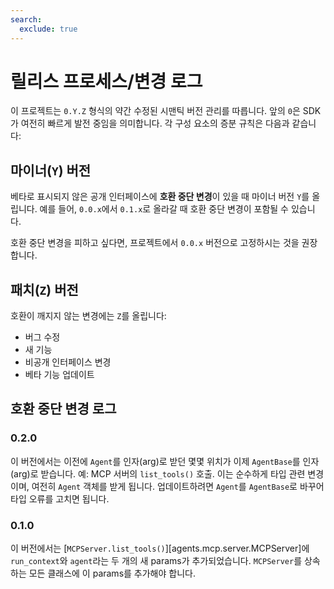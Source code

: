 ```yaml
---
search:
  exclude: true
---
```

# 릴리스 프로세스/변경 로그

이 프로젝트는 `0.Y.Z` 형식의 약간 수정된 시맨틱 버전 관리를 따릅니다. 앞의 `0`은 SDK가 여전히 빠르게 발전 중임을 의미합니다. 각 구성 요소의 증분 규칙은 다음과 같습니다:

## 마이너(`Y`) 버전

베타로 표시되지 않은 공개 인터페이스에 **호환 중단 변경**이 있을 때 마이너 버전 `Y`를 올립니다. 예를 들어, `0.0.x`에서 `0.1.x`로 올라갈 때 호환 중단 변경이 포함될 수 있습니다.

호환 중단 변경을 피하고 싶다면, 프로젝트에서 `0.0.x` 버전으로 고정하시는 것을 권장합니다.

## 패치(`Z`) 버전

호환이 깨지지 않는 변경에는 `Z`를 올립니다:

- 버그 수정
- 새 기능
- 비공개 인터페이스 변경
- 베타 기능 업데이트

## 호환 중단 변경 로그

### 0.2.0

이 버전에서는 이전에 `Agent`를 인자(arg)로 받던 몇몇 위치가 이제 `AgentBase`를 인자(arg)로 받습니다. 예: MCP 서버의 `list_tools()` 호출. 이는 순수하게 타입 관련 변경이며, 여전히 `Agent` 객체를 받게 됩니다. 업데이트하려면 `Agent`를 `AgentBase`로 바꾸어 타입 오류를 고치면 됩니다.

### 0.1.0

이 버전에서는 [`MCPServer.list_tools()`][agents.mcp.server.MCPServer]에 `run_context`와 `agent`라는 두 개의 새 params가 추가되었습니다. `MCPServer`를 상속하는 모든 클래스에 이 params를 추가해야 합니다.